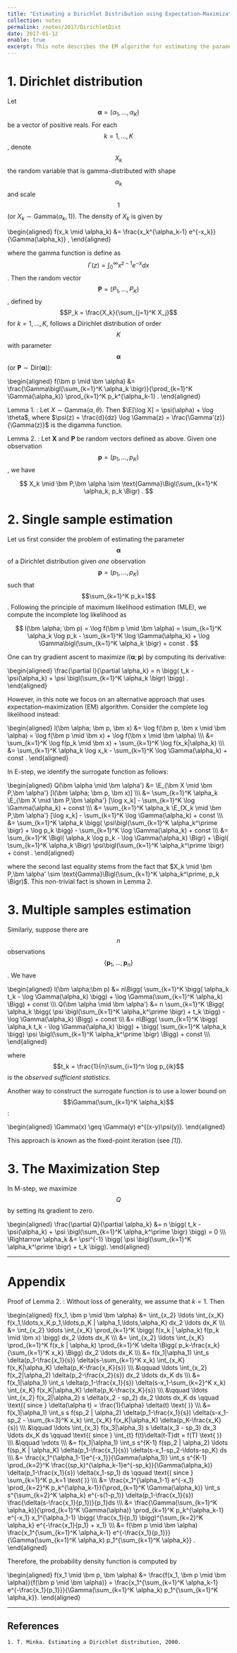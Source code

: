 ```yaml
---
title: "Estimating a Dirichlet Distribution using Expectation–Maximization"
collection: notes
permalink: /notes/2017/DirichletDist
date: 2017-01-12
enable: true
excerpt: This note describes the EM algorithm for estimating the parameters of Dirichlet distribution. 
---
```



# 1. Dirichlet distribution
Let $$\newcommand{\E}{\mathbb E} \newcommand{\bm}[1]{\boldsymbol#1} \bm \alpha = (\alpha_1, \ldots, \alpha_K)$$ be a vector of positive reals. For each $$k=1,\ldots,K$$, denote $$X_k$$ the random variable that is gamma-distributed with shape $$\alpha_k$$ and scale $$1$$ (or $X_k \sim \text{Gamma}(\alpha_k,1)$). The density of $X_k$ is given by

\begin{aligned} f(x_k  \mid \alpha_k) &= \frac{x_k^{\alpha_k-1} e^{-x_k}}{\Gamma(\alpha_k)} , \end{aligned}

where the gamma function is define as $$ \Gamma(z)=\int_0^{\infty} x^{z-1} e^{-x}dx $$. Then the random vector $$\bm{P} =(P_1,\ldots,P_K)$$, defined by $$P_k = \frac{X_k}{\sum_{j=1}^K X_j}$$ for $k=1,\ldots,K$, follows a Dirichlet distribution of order $$K$$ with parameter $$\bm{\alpha}$$ (or $\bm P \sim \text{Dir}(\bm \alpha)$):

\begin{aligned}
f(\bm p \mid \bm \alpha) &= \frac{\Gamma\bigl(\sum_{k=1}^K \alpha_k \bigr)}{\prod_{k=1}^K \Gamma(\alpha_k)} \prod_{k=1}^K p_k^{\alpha_k-1} .
\end{aligned}

Lemma 1.
: Let $X \sim \text{Gamma}(\alpha,\theta)$. Then $\E[\log X] = \psi(\alpha) + \log \theta$, where $\psi(z) = \frac{d}{dz} \log \Gamma(z) = \frac{\Gamma'(z)}{\Gamma(z)}$ is the digamma function.

Lemma 2.
: Let $\bm X$ and $\bm P$ be random vectors defined as above. Given one observation $$\bm p=(p_1,\ldots,p_K)$$, we have 

$$ X_k \mid \bm P,\bm \alpha \sim \text{Gamma}\Bigl(\sum_{k=1}^K \alpha_k, p_k \Bigr) . $$


# 2. Single sample estimation
Let us first consider the problem of estimating the parameter $$\bm \alpha$$ of a Dirichlet distribution given *one* observation $$\bm p=(p_1,\ldots,p_K)$$ such that $$\sum_{k=1}^K p_k=1$$. Following the principle of maximum likelihood estimation (MLE), we compute the incomplete log likelihood as

$$ l(\bm \alpha; \bm p) = \log f(\bm p \mid \bm \alpha) = \sum_{k=1}^K \alpha_k \log p_k - \sum_{k=1}^K \log \Gamma(\alpha_k) + \log \Gamma\bigl(\sum_{k=1}^K \alpha_k \bigr) + const . $$

One can try gradient ascent to maximize $l(\bm \alpha; \bm p)$ by computing its derivative:

\begin{aligned}
\frac{\partial l}{\partial \alpha_k} = n \bigg( t_k - \psi(\alpha_k) + \psi \bigl(\sum_{k=1}^K \alpha_k \bigr) \bigg) .
\end{aligned}

However, in this note we focus on an alternative approach that uses expectation–maximization (EM) algorithm. Consider the complete log likelihood instead: 

\begin{aligned}
l(\bm \alpha; \bm p, \bm x) &= \log f(\bm p, \bm x \mid \bm \alpha) = \log f(\bm p \mid \bm x) + \log f(\bm x \mid \bm \alpha) \\\\\\
&= \sum_{k=1}^K \log f(p_k \mid \bm x) + \sum_{k=1}^K \log f(x_k|\alpha_k) \\\\\\
&= \sum_{k=1}^K \alpha_k \log x_k - \sum_{k=1}^K \log \Gamma(\alpha_k) + const .
\end{aligned}

In E-step, we identify the surrogate function as follows:

\begin{aligned} Q(\bm \alpha \mid \bm \alpha') &= \E_{\bm X \mid \bm P,\bm \alpha'} [l(\bm \alpha; \bm p, \bm x)] \\\\\\
&= \sum_{k=1}^K \alpha_k \E_{\bm X \mid \bm P,\bm \alpha'} [\log x_k] - \sum_{k=1}^K \log \Gamma(\alpha_k) + const \\\\\\
&= \sum_{k=1}^K \alpha_k \E_{X_k \mid \bm P,\bm \alpha'} [\log x_k] - \sum_{k=1}^K \log \Gamma(\alpha_k) + const \\\\\\
&= \sum_{k=1}^K \alpha_k \bigg( \psi\bigl(\sum_{k=1}^K \alpha_k^\prime \bigr) + \log p_k \bigg) - \sum_{k=1}^K \log \Gamma(\alpha_k) + const \\\\\\
&= \sum_{k=1}^K \Bigl( \alpha_k \log p_k - \log \Gamma(\alpha_k) \Bigr) + \Bigl( \sum_{k=1}^K \alpha_k \Bigr) \psi\bigl(\sum_{k=1}^K \alpha_k^\prime \bigr) + const . \end{aligned}

where the second last equality stems from the fact that $X_k \mid \bm P,\bm \alpha' \sim \text{Gamma}\Bigl(\sum_{k=1}^K \alpha_k^\prime, p_k \Bigr)$. This non-trivial fact is shown in Lemma 2.


# 3. Multiple samples estimation
Similarly, suppose there are $$n$$ observations $$\{ \bm p_1, \ldots, \bm p_n \}$$. We have

\begin{aligned}
l(\bm \alpha;\bm p) &= n\Bigg( \sum_{k=1}^K \bigg( \alpha_k t_k - \log \Gamma(\alpha_k) \bigg) + \log \Gamma(\sum_{k=1}^K \alpha_k) \Bigg) + const \\\\\\
Q(\bm \alpha \mid \bm \alpha') &= n \sum_{k=1}^K \Bigg( \alpha_k \bigg( \psi \bigl(\sum_{k=1}^K \alpha_k^\prime \bigr) + t_k \bigg) - \log \Gamma(\alpha_k) \Bigg) + const \\\\\\
&= n\Bigg( \sum_{k=1}^K \bigg( \alpha_k t_k - \log \Gamma(\alpha_k) \bigg) + \bigg( \sum_{k=1}^K \alpha_k \bigg) \psi \bigl(\sum_{k=1}^K \alpha_k^\prime \bigr) \Bigg) + const \\\\\\
\end{aligned}

where $$t_k = \frac{1}{n}\sum_{i=1}^n \log p_{ik}$$ is the *observed sufficient statistics*.

Another way to construct the surrogate function is to use a lower bound on $$\Gamma(\sum_{k=1}^K \alpha_k)$$:

\begin{aligned}
\Gamma(x) \geq \Gamma(y) e^{(x-y)\psi(y)}.
\end{aligned}

This approach is known as the fixed-point iteration (see *[1]*).


# 3. The Maximization Step
In M-step, we maximize $$Q$$ by setting its gradient to zero.

\begin{aligned}
\frac{\partial Q}{\partial \alpha_k} &= n \bigg( t_k - \psi(\alpha_k) + \psi \bigl(\sum_{k=1}^K \alpha_k^\prime \bigr) \bigg) = 0 \\\\\\
\Rightarrow \alpha_k &= \psi^{-1} \bigg( \psi \bigl(\sum_{k=1}^K \alpha_k^\prime \bigr) + t_k \bigg).
\end{aligned}



---
# Appendix
Proof of Lemma 2.
: Without loss of generality, we assume that $k=1$. Then

\begin{aligned}
f(x_1, \bm p \mid \bm \alpha) &= \int_{x_2} \ldots \int_{x_K} f(x_1,\ldots,x_K,p_1,\ldots,p_K | \alpha_1,\ldots,\alpha_K) dx_2 \ldots dx_K \\\\\\
&= \int_{x_2} \ldots \int_{x_K} \prod_{k=1}^K \bigg( f(x_k | \alpha_k) f(p_k \mid \bm x) \bigg) dx_2 \ldots dx_K \\\\\\
&= \int_{x_2} \ldots \int_{x_K} \prod_{k=1}^K f(x_k | \alpha_k) \prod_{k=1}^K \delta \Bigg( p_k-\frac{x_k}{\sum_{k=1}^K x_k} \Bigg) dx_2 \ldots dx_K \\\\\\
&= f(x_1|\alpha_1) \int_s \delta(p_1-\frac{x_1}{s}) \delta(s-\sum_{k=1}^K x_k) \int_{x_K} f(x_K|\alpha_K) \delta(p_K-\frac{x_K}{s}) \\\\\\
&\qquad \ldots \int_{x_2} f(x_2|\alpha_2) \delta(p_2-\frac{x_2}{s}) dx_2 \ldots dx_K ds \\\\\\
&= f(x_1|\alpha_1) \int_s \delta(p_1-\frac{x_1}{s}) \delta(s-x_1-\sum_{k=2}^K x_k) \int_{x_K} f(x_K|\alpha_K) \delta(p_K-\frac{x_K}{s}) \\\\\\
&\qquad \ldots \int_{x_2} f(x_2|\alpha_2) s \delta(x_2 - sp_2) dx_2 \ldots dx_K ds \qquad \text{( since } \delta(\alpha t) = \frac{1}{\alpha} \delta(t) \text{ )} \\\\\\
&= f(x_1|\alpha_1) \int_s s f(sp_2 | \alpha_2)  \delta(p_1-\frac{x_1}{s}) \delta(s-x_1-sp_2 - \sum_{k=3}^K x_k) \int_{x_K} f(x_K|\alpha_K) \delta(p_K-\frac{x_K}{s}) \\\\\\
&\qquad \ldots \int_{x_3} f(x_3|\alpha_3) s \delta(x_3 - sp_3) dx_3 \ldots dx_K ds \qquad \text{( since } \int_{t} f(t)\delta(t-T)dt = f(T) \text{ )} \\\\\\
&\qquad \vdots \\\\\\
&= f(x_1|\alpha_1) \int_s s^{K-1} f(sp_2 | \alpha_2) \ldots f(sp_K | \alpha_K)  \delta(p_1-\frac{x_1}{s}) \delta(s-x_1-sp_2-\ldots-sp_K) ds \\\\\\
&= \frac{x_1^{\alpha_1-1}e^{-x_1}}{\Gamma(\alpha_1)} \int_s s^{K-1} \prod_{k=2}^K \frac{(sp_k)^{\alpha_k-1}e^{-sp_k}}{\Gamma(\alpha_k)} \delta(p_1-\frac{x_1}{s}) \delta(x_1-sp_1) ds \qquad \text{( since } \sum_{k=1}^K p_k=1 \text{ )} \\\\\\
&= \frac{x_1^{\alpha_1-1} e^{-x_1} \prod_{k=2}^K p_k^{\alpha_k-1}}{\prod_{k=1}^K \Gamma(\alpha_k)} \int_s s^{\sum_{k=2}^K \alpha_k} e^{-s(1-p_1)} \delta(p_1-\frac{x_1}{s}) \frac{\delta(s-\frac{x_1}{p_1})}{p_1}ds \\\\\\
&= \frac{\Gamma(\sum_{k=1}^K \alpha_k)}{\prod_{k=1}^K \Gamma(\alpha)} \prod_{k=1}^K p_k^{\alpha_k-1} e^{-x_1} x_1^{\alpha_1-1} \bigg( \frac{x_1}{p_1} \bigg)^{\sum_{k=2}^K \alpha_k} e^{-\frac{x_1}{p_1} + x_1} \\\\\\
&= f(\bm p \mid \bm \alpha) \frac{x_1^{\sum_{k=1}^K \alpha_k-1} e^{-\frac{x_1}{p_1}}}{\Gamma(\sum_{k=1}^K \alpha_k) p_1^{\sum_{k=1}^K \alpha_k}} .
\end{aligned}

Therefore, the probability density function is computed by

\begin{aligned}
f(x_1 \mid \bm p, \bm \alpha) &= \frac{f(x_1, \bm p \mid \bm \alpha)}{f(\bm p \mid \bm \alpha)} = \frac{x_1^{\sum_{k=1}^K \alpha_k-1} e^{-\frac{x_1}{p_1}}}{\Gamma(\sum_{k=1}^K \alpha_k) p_1^{\sum_{k=1}^K \alpha_k}}.
\end{aligned}


---
## References
```
1. T. Minka. Estimating a Dirichlet distribution, 2000.
```
